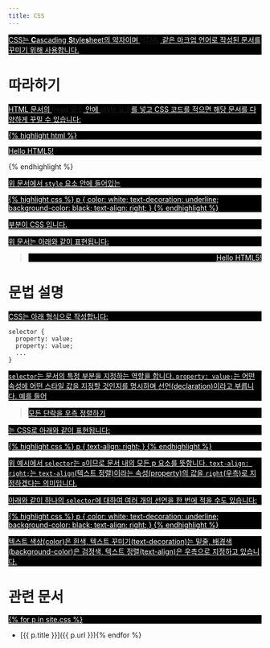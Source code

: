 ```yaml
---
title: CSS
---
```

CSS는 <strong>C</strong>ascading <strong>S</strong>tyle<strong>s</strong>heet의 약자이며 [HTML](/docs/HTML.html) 같은 마크업 언어로 작성된 문서를 꾸미기 위해 사용합니다.


# 따라하기

HTML 문서의 [head 요소](/html/head.html) 안에 [style 요소](/html/style.html)를 넣고 CSS 코드를 적으면 해당 문서를 다양하게 꾸밀 수 있습니다:

{% highlight html %}
<!DOCTYPE html>
<html>
  <head>
    <meta charset="utf-8">
    <title>Hello</title>
    <style>
    p {
      color: white;
      text-decoration: underline;
      background-color: black;
    }
    </style>
  </head>
  <body>
    <p>Hello HTML5!</p>
  </body>
</html>
{% endhighlight %}

위 문서에서 ``style`` 요소 안에 들어있는

{% highlight css %}
p {
  color: white;
  text-decoration: underline;
  background-color: black;
  text-align: right;
}
{% endhighlight %}

부분이 CSS 입니다.

위 문서는 아래와 같이 표현됩니다:

<blockquote>
<p style="color: white; text-decoration: underline; background-color: black; text-align: right;">Hello HTML5!</p>
</blockquote>

# 문법 설명

CSS는 아래 형식으로 작성합니다:

    selector {
      property: value;
      property: value;
      ...
    }

``selector``는 문서의 특정 부분을 지정하는 역할을 합니다. ``property: value;``는 어떤 속성에 어떤 스타일 값을 지정할 것인지를 명시하며 선언(declaration)이라고 부릅니다. 예를 들어

>   모든 단락을 우측 정렬하기

는 CSS로 아래와 같이 표현됩니다:

{% highlight css %}
p {
  text-align: right;
}
{% endhighlight %}

위 예시에서 ``selector``는 ``p``이므로 문서 내의 모든 p 요소를 뜻합니다. ``text-align: right;``는 ``text-align``(텍스트 정렬)이라는 속성(property)의 값을 ``right``(우측)로 지정하겠다는 의미입니다.

아래와 같이 하나의 ``selector``에 대하여 여러 개의 선언을 한 번에 적을 수도 있습니다:

{% highlight css %}
p {
  color: white;
  text-decoration: underline;
  background-color: black;
  text-align: right;
}
{% endhighlight %}

텍스트 색상(color)은 흰색, 텍스트 꾸미기(text-decoration)는 밑줄, 배경색(background-color)은 검정색, 텍스트 정렬(text-align)은 우측으로 지정하고 있습니다.


# 관련 문서

{% for p in site.css %}
*   [{{ p.title }}]({{ p.url }}){% endfor %}
